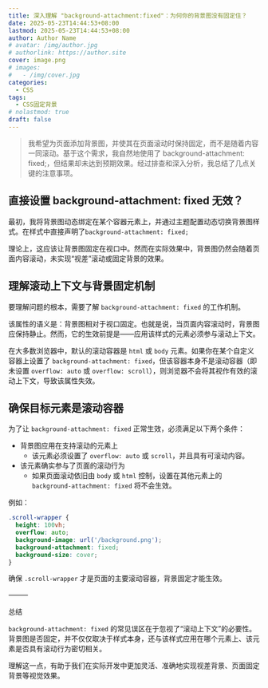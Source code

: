 ```yaml
---
title: 深入理解 "background-attachment:fixed"：为何你的背景图没有固定住？
date: 2025-05-23T14:44:53+08:00
lastmod: 2025-05-23T14:44:53+08:00
author: Author Name
# avatar: /img/author.jpg
# authorlink: https://author.site
cover: image.png
# images:
#   - /img/cover.jpg
categories:
  - CSS
tags:
  - CSS固定背景
# nolastmod: true
draft: false
---
```





> 我希望为页面添加背景图，并使其在页面滚动时保持固定，而不是随着内容一同滚动。基于这个需求，我自然地使用了 background-attachment: fixed;，但结果却未达到预期效果。经过排查和深入分析，我总结了几点关键的注意事项。

## 直接设置 background-attachment: fixed 无效？

最初，我将背景图动态绑定在某个容器元素上，并通过主题配置动态切换背景图样式。在样式中直接声明了`background-attachment: fixed;`

理论上，这应该让背景图固定在视口中。然而在实际效果中，背景图仍然会随着页面内容滚动，未实现“视差”滚动或固定背景的效果。

## 理解滚动上下文与背景固定机制

要理解问题的根本，需要了解 `background-attachment: fixed` 的工作机制。

该属性的语义是：背景图相对于视口固定。也就是说，当页面内容滚动时，背景图应保持静止。然而，它的生效前提是——应用该样式的元素必须参与滚动上下文。

在大多数浏览器中，默认的滚动容器是 `html` 或 `body` 元素。如果你在某个自定义容器上设置了 `background-attachment: fixed`，但该容器本身不是滚动容器（即未设置 `overflow: auto` 或 `overflow: scroll`），则浏览器不会将其视作有效的滚动上下文，导致该属性失效。

## 确保目标元素是滚动容器

为了让 `background-attachment: fixed` 正常生效，必须满足以下两个条件：
- 背景图应用在支持滚动的元素上
  - 该元素必须设置了 `overflow: auto` 或 `scroll`，并且具有可滚动内容。
- 该元素确实参与了页面的滚动行为
  - 如果页面滚动依旧由 `body` 或 `html` 控制，设置在其他元素上的 `background-attachment: fixed` 将不会生效。

例如：
```css
.scroll-wrapper {
  height: 100vh;
  overflow: auto;
  background-image: url('/background.png');
  background-attachment: fixed;
  background-size: cover;
}
```
确保 `.scroll-wrapper` 才是页面的主要滚动容器，背景固定才能生效。

⸻

总结

`background-attachment: fixed` 的常见误区在于忽视了“滚动上下文”的必要性。背景图是否固定，并不仅仅取决于样式本身，还与该样式应用在哪个元素上、该元素是否具有滚动行为密切相关。

理解这一点，有助于我们在实际开发中更加灵活、准确地实现视差背景、页面固定背景等视觉效果。

